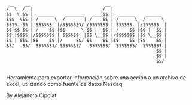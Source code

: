
```
 __    __                            __                     
/  \  /  |                          /  |                    
$$  \ $$ |  ______    _______   ____$$ |  ______    ______  
$$$  \$$ | /      \  /       | /    $$ | /      \  /      \ 
$$$$  $$ | $$$$$$  |/$$$$$$$/ /$$$$$$$ | $$$$$$  |/$$$$$$  |
$$ $$ $$ | /    $$ |$$      \ $$ |  $$ | /    $$ |$$ |  $$ |
$$ |$$$$ |/$$$$$$$ | $$$$$$  |$$ \__$$ |/$$$$$$$ |$$ \__$$ |
$$ | $$$ |$$    $$ |/     $$/ $$    $$ |$$    $$ |$$    $$ |
$$/   $$/  $$$$$$$/ $$$$$$$/   $$$$$$$/  $$$$$$$/  $$$$$$$ |
                                                        $$ |
                                                        $$ |
                                                        $$/ 
                                                        
```

Herramienta para exportar información sobre una acción a un archivo de excel,
utilizando como fuente de datos Nasdaq

By Alejandro Cipolat
